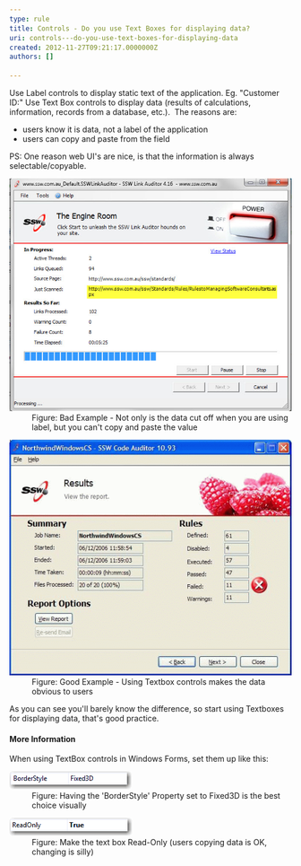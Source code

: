 ```yaml
---
type: rule
title: Controls - Do you use Text Boxes for displaying data?
uri: controls---do-you-use-text-boxes-for-displaying-data
created: 2012-11-27T09:21:17.0000000Z
authors: []

---
```


 
Use Label controls to display static text of the application. Eg. "Customer ID:"
Use Text Box controls to display data (results of calculations, information, records from a database, etc.).
   ​
The reasons are:

- users know it is data, not a label of the application
- users can copy and paste from the field


PS: One reason web UI's are nice, is that the information is always selectable/copyable.
<dl class="badImage"><dt><img alt="Long string cut off when you are using label" src="../../assets/BetterInterface_LabelCutOff.jpg"></dt>
<dd>Figure: Bad Example - Not only is the data cut off when you are using label, but you can't copy and paste the value</dd></dl><dl class="goodImage"><dt><img alt="Using Textbox is better practice" src="../../assets/GoodTextbox.gif"></dt>
<dd>Figure: Good Example - Using Textbox controls makes the data obvious to users</dd></dl>
As you can see you'll barely know the difference, so start using Textboxes for displaying data, that's good practice.

#### More Information

When using TextBox controls in Windows Forms, set them up like this:
<dl class="image"><dt><img alt="Using Textbox is better practice" src="../../assets/BorderStyle_1.gif"></dt>
<dd>Figure: Having the 'BorderStyle' Property set to Fixed3D is the best choice visually</dd></dl><dl class="image"><dt><img alt="Using Textbox is better practice" src="../../assets/ReadOnly_1.gif"></dt>
<dd>Figure: Make the text box Read-Only (users copying data is OK, changing is silly)</dd></dl>
